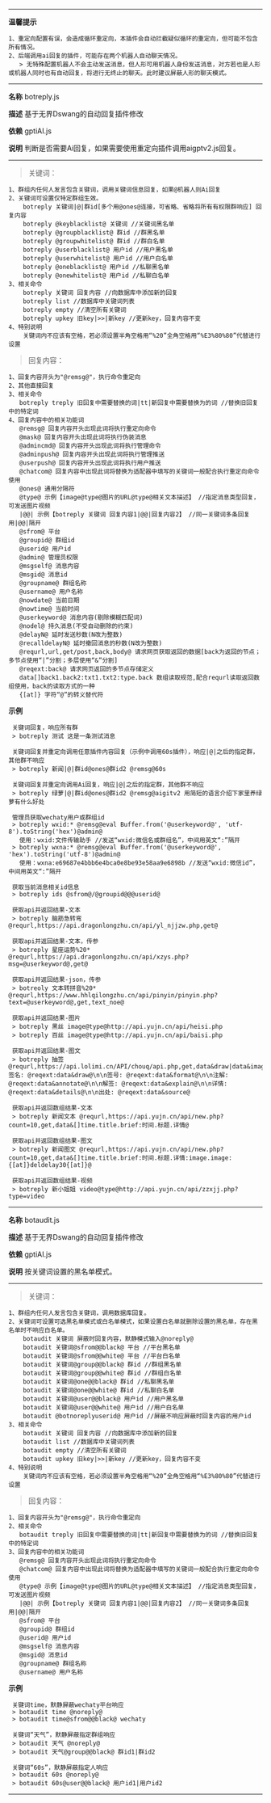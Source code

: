 ****
**温馨提示**

    1、重定向配置有误，会造成循环重定向，本插件会自动拦截疑似循环的重定向，但可能不包含所有情况。
    2、后端调用ai回复的插件，可能存在两个机器人自动聊天情况。
       > 无特殊配置机器人不会主动发送消息，但人形可用机器人身份发送消息，对方若也是人形或机器人同时也有自动回复，将进行无终止的聊天。此时建议屏蔽人形的聊天模式。
  
****
**名称** botreply.js

**描述** 基于无界Dswang的自动回复插件修改

**依赖** gptiAI.js

**说明** 判断是否需要Ai回复，如果需要使用重定向插件调用aigptv2.js回复。
****
   >关键词：

    1、群组内任何人发言包含关键词，调用关键词信息回复，如果@机器人则Ai回复
    2、关键词可设置仅特定群组生效。
        botreply 关键词|@|群id[多个用@ones@连接，可省略、省略将所有有权限群响应] 回复内容
        botreply @keyblacklist@ 关键词 //关键词黑名单
        botreply @groupblacklist@ 群id //群黑名单
        botreply @groupwhitelist@ 群id //群白名单
        botreply @userblacklist@ 用户id //用户黑名单
        botreply @userwhitelist@ 用户id //用户白名单
        botreply @oneblacklist@ 用户id //私聊黑名单
        botreply @onewhitelist@ 用户id //私聊白名单
    3、相关命令
        botreply 关键词 回复内容 //向数据库中添加新的回复
        botreply list //数据库中关键词列表
        botreply empty //清空所有关键词
        botreply upkey 旧key|>>|新key //更新key，回复内容不变
    4、特别说明
        关键词内不应该有空格，若必须设置半角空格用“%20”全角空格用“%E3%80%80”代替进行设置

   >回复内容：

    1、回复内容开头为"@remsg@"，执行命令重定向
    2、其他直接回复
    3、相关命令
       botreply treply 旧回复中需要替换的词|tt|新回复中需要替换为的词 //替换旧回复中的特定词
    4、回复内容中的相关功能词
       @remsg@ 回复内容开头出现此词将执行重定向命令
       @mask@ 回复内容开头出现此词将执行伪装消息
       @admincmd@ 回复内容开头出现此词将执行管理命令
       @adminpush@ 回复内容开头出现此词将执行管理推送
       @userpush@ 回复内容开头出现此词将执行用户推送
       @chatcom@ 回复内容中出现此词将替换为适配器中填写的关键词一般配合执行重定向命令使用
       @ones@ 通用分隔符
       @type@ 示例【image@type@图片的URL@type@相关文本描述】 //指定消息类型回复，可发送图片视频
       |@@| 示例【botreply 关键词 回复内容1|@@|回复内容2】 //同一关键词多条回复用|@@|隔开
       @sfrom@ 平台
       @groupid@ 群组id
       @userid@ 用户id
       @admin@ 管理员权限
       @msgself@ 消息内容
       @msgid@ 消息id
       @groupname@ 群组名称
       @username@ 用户名称
       @nowdate@ 当前日期
       @nowtime@ 当前时间
       @userkeyword@ 消息内容(剔除模糊匹配词)
       @nodel@ 持久消息(不受自动删除的约束)
       @delayN@ 延时发送秒数(N改为整数)
       @recalldelayN@ 延时撤回消息的秒数(N改为整数)
       @requrl,url,get/post,back,body@ 请求网页获取返回的数据[back为返回的节点；多节点使用“|”分割；多层使用“&”分割]
       @reqext:back@ 请求网页返回的多节点存储定义
       data[]back1.back2:txt1.txt2:type.back 数组读取规范,配合requrl读取返回数组使用，back的读取方式的一种
       {[at]} 字符“@”的转义替代符
       

**示例**

     关键词回复，响应所有群
     > botreply 测试 这是一条测试消息
     
     关键词回复并重定向调用任意插件内容回复（示例中调用60s插件），响应|@|之后的指定群，其他群不响应
     > botreply 新闻|@|群id@ones@群id2 @remsg@60s
     
     关键词回复并重定向调用Ai回复，响应|@|之后的指定群，其他群不响应
     > botreply 绿萝|@|群id@ones@群id2 @remsg@aigitv2 用简短的语言介绍下家里养绿萝有什么好处

     管理员获取wechaty用户或群组id
     > botreply wxid:* @remsg@eval Buffer.from('@userkeyword@', 'utf-8').toString('hex')@admin@
       使用：wxid:文件传输助手 //发送“wxid:微信名或群组名”，中间用英文“:”隔开
     > botreply wxna:* @remsg@eval Buffer.from('@userkeyword@', 'hex').toString('utf-8')@admin@
       使用：wxna:e69687e4bbb6e4bca0e8be93e58aa9e6898b //发送“wxid:微信id”，中间用英文“:”隔开

     获取当前消息相关id信息
     > botreply ids @sfrom@/@groupid@@@userid@

     获取api并返回结果-文本
     > botreply 脑筋急转弯 @requrl,https://api.dragonlongzhu.cn/api/yl_njjzw.php,get@

     获取api并返回结果-文本，传参
     > botreply 星座运势%20* @requrl,https://api.dragonlongzhu.cn/api/xzys.php?msg=@userkeyword@,get@

     获取api并返回结果-json，传参
     > botreoly 文本转拼音%20* @requrl,https://www.hhlqilongzhu.cn/api/pinyin/pinyin.php?text=@userkeyword@,get,text_noe@

     获取api并返回结果-图片
     > botreply 黑丝 image@type@http://api.yujn.cn/api/heisi.php
     > botreply 百丝 image@type@http://api.yujn.cn/api/baisi.php

     获取api并返回结果-图文
     > botreply 抽签 @requrl,https://api.lolimi.cn/API/chouq/api.php,get,data&draw|data&image|data&format|data&annotate|data&explain|data&details|data&source@image@type@@reqext:data&image@@type@签名: @reqext:data&draw@\n\n签号: @reqext:data&format@\n\n注解: @reqext:data&annotate@\n\n解签: @reqext:data&explain@\n\n详情: @reqext:data&details@\n\n出处: @reqext:data&source@

     获取api并返回数组结果-文本
     > botreply 新闻文本 @requrl,https://api.yujn.cn/api/new.php?count=10,get,data&[]time.title.brief:时间.标题.详情@

     获取api并返回数组结果-图文
     > botreply 新闻图文 @requrl,https://api.yujn.cn/api/new.php?count=10,get,data&[]time.title.brief:时间.标题.详情:image.image:{[at]}deldelay30{[at]}@

     获取api并返回数组结果-视频
     > botreply 新小姐姐 video@type@http://api.yujn.cn/api/zzxjj.php?type=video



****
**名称** botaudit.js

**描述** 基于无界Dswang的自动回复插件修改

**依赖** gptiAI.js

**说明** 按关键词设置的黑名单模式。
****
   >关键词：

    1、群组内任何人发言包含关键词，调用数据库回复。
    2、关键词可设置可选黑名单模式或白名单模式，如果设置白名单就删除设置的黑名单，存在黑名单时不响应白名单。
        botaudit 关键词 屏蔽时回复内容，默静模式输入@noreply@
        botaudit 关键词@sfrom@@black@ 平台 //平台黑名单
        botaudit 关键词@sfrom@@white@ 平台 //平台白名单
        botaudit 关键词@group@@black@ 群id //群组黑名单
        botaudit 关键词@group@@white@ 群id //群组白名单
        botaudit 关键词@one@@black@ 群id //私聊黑名单
        botaudit 关键词@one@@white@ 群id //私聊白名单
        botaudit 关键词@user@@black@ 用户id //用户黑名单
        botaudit 关键词@user@@white@ 用户id //用户白名单
        botaudit @botnoreplyuserid@ 用户id //屏蔽不响应屏蔽时回复内容的用户id
    3、相关命令
        botaudit 关键词 回复内容 //向数据库中添加新的回复
        botaudit list //数据库中关键词列表
        botaudit empty //清空所有关键词
        botaudit upkey 旧key|>>|新key //更新key，回复内容不变
    4、特别说明
        关键词内不应该有空格，若必须设置半角空格用“%20”全角空格用“%E3%80%80”代替进行设置

   >回复内容：

    1、回复内容开头为"@remsg@"，执行命令重定向
    2、相关命令
       botaudit treply 旧回复中需要替换的词|tt|新回复中需要替换为的词 //替换旧回复中的特定词
    3、回复内容中的相关功能词
       @remsg@ 回复内容开头出现此词将执行重定向命令
       @chatcom@ 回复内容中出现此词将替换为适配器中填写的关键词一般配合执行重定向命令使用
       @type@ 示例【image@type@图片的URL@type@相关文本描述】 //指定消息类型回复，可发送图片视频
       |@@| 示例【botreply 关键词 回复内容1|@@|回复内容2】 //同一关键词多条回复用|@@|隔开
       @sfrom@ 平台
       @groupid@ 群组id
       @userid@ 用户id
       @msgself@ 消息内容
       @msgid@ 消息id
       @groupname@ 群组名称
       @username@ 用户名称
       

**示例**

     关键词time，默静屏蔽wechaty平台响应
     > botaudit time @noreply@
     > botaudit time@sfrom@@black@ wechaty
     
     关键词“天气”，默静屏蔽指定群组响应
     > botaudit 天气 @noreply@
     > botaudit 天气@group@@black@ 群id1|群id2
     
     关键词“60s”，默静屏蔽指定人响应
     > botaudit 60s @noreply@
     > botaudit 60s@user@@black@ 用户id1|用户id2
****
